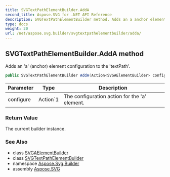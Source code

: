 ```yaml
---
title: SVGTextPathElementBuilder.AddA
second_title: Aspose.SVG for .NET API Reference
description: SVGTextPathElementBuilder method. Adds an a anchor element configuration to the textPath
type: docs
weight: 20
url: /net/aspose.svg.builder/svgtextpathelementbuilder/adda/
---
```

## SVGTextPathElementBuilder.AddA method

Adds an 'a' (anchor) element configuration to the 'textPath'.

```csharp
public SVGTextPathElementBuilder AddA(Action<SVGAElementBuilder> configure)
```

| Parameter | Type | Description |
| --- | --- | --- |
| configure | Action`1 | The configuration action for the 'a' element. |

### Return Value

The current builder instance.

### See Also

* class [SVGAElementBuilder](../../svgaelementbuilder/)
* class [SVGTextPathElementBuilder](../)
* namespace [Aspose.Svg.Builder](../../../aspose.svg.builder/)
* assembly [Aspose.SVG](../../../)
